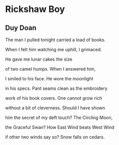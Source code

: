# Rickshaw Boy
## Duy Doan
The man I pulled tonight
carried a load of books.

When I felt him watching
me uphill, I grimaced.

He gave me lunar
cakes the size

of two camel humps.
When I answered him,

I smiled to his face.
He wore the moonlight

in his specs. Pant
seams clean as the embroidery

work of his book covers.
One cannot grow rich

without a bit of cleverness.
Should I have shown

him the secret of my deft
touch? The Circling Moon,

the Graceful Swan? How East
Wind beats West Wind

if other two winds say so?
Snow falls on cedars.